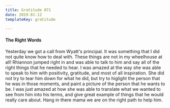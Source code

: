 ```yaml
---
title: Gratitude 071
date: 2019-01-12
templateKey: gratitude

---
```



#### The Right Words

Yesterday we got a call from Wyatt's principal.  It was something that I did not quite know how to deal with.  These things are not in my wheelhouse at all!  Rhiannon jumped right in and was able to talk to him and say all of the right things that he needed to hear.  I was amazed at the way she was able to speak to him with positivity, gratitude, and most of all inspiration.  She did not try to tear him down for what he did, but try to higlight the person that he was in those moments, and paint a picture of the person that he wants to be.  I was just amazed at how she was able to translate what we wanted to see from him into his terms, and give great example of things that he would really care about.  Hang in there mama we are on the right path to help him.
